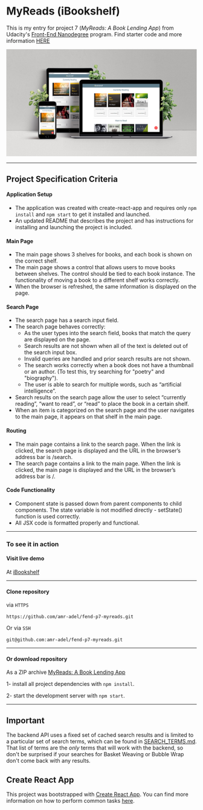 # MyReads (iBookshelf)

This is my entry for project 7 (*MyReads: A Book Lending App*) from Udacity's  [Front-End Nanodegree](https://www.udacity.com/course/front-end-web-developer-nanodegree--nd001) program.
Find starter code and more information [HERE
](https://github.com/udacity/reactnd-project-myreads-starter)

[![MyReads (iBookshelf)](public/demo.jpg "iBookshelf")](https://amr-adel.github.io/fend-p7-myreads/)

---


## Project Specification Criteria

#### Application Setup
- The application was created with create-react-app and requires only `npm install` and `npm start` to get it installed and launched.
- An updated README that describes the project and has instructions for installing and launching the project is included.


#### Main Page
- The main page shows 3 shelves for books, and each book is shown on the correct shelf.
- The main page shows a control that allows users to move books between shelves. The control should be tied to each book instance. The functionality of moving a book to a different shelf works correctly.
- When the browser is refreshed, the same information is displayed on the page.

#### Search Page
- The search page has a search input field. 
- The search page behaves correctly:
    * As the user types into the search field, books that match the query are displayed on the page.
    * Search results are not shown when all of the text is deleted out of the search input box.
    * Invalid queries are handled and prior search results are not shown.
    * The search works correctly when a book does not have a thumbnail or an author. (To test this, try searching for "poetry" and "biography").
    * The user is able to search for multiple words, such as “artificial intelligence”.
- Search results on the search page allow the user to select “currently reading”, “want to read”, or “read” to place the book in a certain shelf. 
- When an item is categorized on the search page and the user navigates to the main page, it appears on that shelf in the main page.


#### Routing
- The main page contains a link to the search page. When the link is clicked, the search page is displayed and the URL in the browser’s address bar is /search.
- The search page contains a link to the main page. When the link is clicked, the main page is displayed and the URL in the browser’s address bar is /.


#### Code Functionality
- Component state is passed down from parent components to child components. The state variable is not modified directly - setState() function is used correctly. 
- All JSX code is formatted properly and functional.


---


### To see it in action

#### Visit live demo
At [iBookshelf](https://amr-adel.github.io/fend-p7-myreads/)

---

#### Clone repository
via `HTTPS` 
```
https://github.com/amr-adel/fend-p7-myreads.git
```
Or via `SSH` 
```
git@github.com:amr-adel/fend-p7-myreads.git
```

---

#### Or download repository
As a ZIP archive [MyReads: A Book Lending App](https://github.com/amr-adel/fend-p7-myreads/archive/master.zip)

1- install all project dependencies with `npm install`.

2- start the development server with `npm start`.


---


## Important
The backend API uses a fixed set of cached search results and is limited to a particular set of search terms, which can be found in [SEARCH_TERMS.md](SEARCH_TERMS.md). That list of terms are the _only_ terms that will work with the backend, so don't be surprised if your searches for Basket Weaving or Bubble Wrap don't come back with any results.

## Create React App

This project was bootstrapped with [Create React App](https://github.com/facebookincubator/create-react-app). You can find more information on how to perform common tasks [here](https://github.com/facebookincubator/create-react-app/blob/master/packages/react-scripts/template/README.md).
